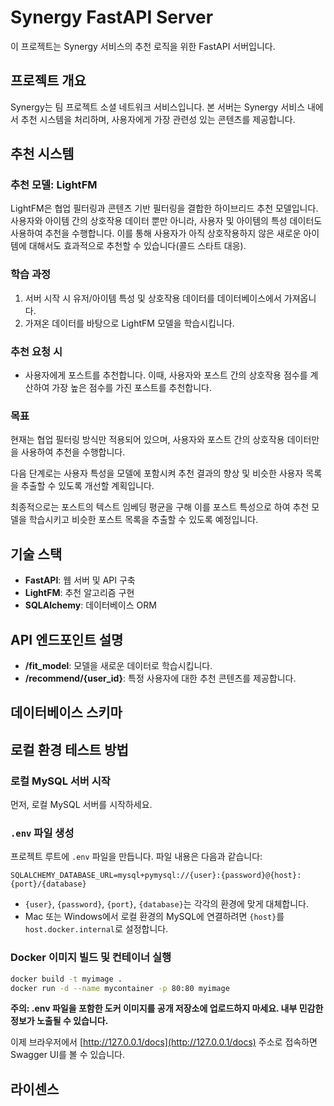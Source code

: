 # Synergy FastAPI Server

이 프로젝트는 Synergy 서비스의 추천 로직을 위한 FastAPI 서버입니다.

## 프로젝트 개요

Synergy는 팀 프로젝트 소셜 네트워크 서비스입니다. 본 서버는 Synergy 서비스 내에서 추천 시스템을 처리하며, 사용자에게 가장 관련성 있는 콘텐츠를 제공합니다.

## 추천 시스템

### 추천 모델: LightFM

LightFM은 협업 필터링과 콘텐츠 기반 필터링을 결합한 하이브리드 추천 모델입니다. 사용자와 아이템 간의 상호작용 데이터 뿐만 아니라, 사용자 및 아이템의 특성 데이터도 사용하여 추천을 수행합니다. 이를 통해 사용자가 아직 상호작용하지 않은 새로운 아이템에 대해서도 효과적으로 추천할 수 있습니다(콜드 스타트 대응).

### 학습 과정

1. 서버 시작 시 유저/아이템 특성 및 상호작용 데이터를 데이터베이스에서 가져옵니다.
2. 가져온 데이터를 바탕으로 LightFM 모델을 학습시킵니다.

### 추천 요청 시

- 사용자에게 포스트를 추천합니다. 이때, 사용자와 포스트 간의 상호작용 점수를 계산하여 가장 높은 점수를 가진 포스트를 추천합니다.

### 목표

현재는 협업 필터링 방식만 적용되어 있으며, 사용자와 포스트 간의 상호작용 데이터만을 사용하여 추천을 수행합니다.

다음 단계로는 사용자 특성을 모델에 포함시켜 추천 결과의 향상 및 비슷한 사용자 목록을 추출할 수 있도록 개선할 계획입니다.

최종적으로는 포스트의 텍스트 임베딩 평균을 구해 이를 포스트 특성으로 하여 추천 모델을 학습시키고 비슷한 포스트 목록을 추출할 수 있도록 예정입니다.

## 기술 스택

- **FastAPI**: 웹 서버 및 API 구축
- **LightFM**: 추천 알고리즘 구현
- **SQLAlchemy**: 데이터베이스 ORM

## API 엔드포인트 설명

- **/fit_model**: 모델을 새로운 데이터로 학습시킵니다.
- **/recommend/{user_id}**: 특정 사용자에 대한 추천 콘텐츠를 제공합니다.

## 데이터베이스 스키마

## 로컬 환경 테스트 방법

### 로컬 MySQL 서버 시작

먼저, 로컬 MySQL 서버를 시작하세요.

### `.env` 파일 생성

프로젝트 루트에 `.env` 파일을 만듭니다. 파일 내용은 다음과 같습니다:

```
SQLALCHEMY_DATABASE_URL=mysql+pymysql://{user}:{password}@{host}:{port}/{database}
```

- `{user}`, `{password}`, `{port}`, `{database}`는 각각의 환경에 맞게 대체합니다.
- Mac 또는 Windows에서 로컬 환경의 MySQL에 연결하려면 `{host}`를 `host.docker.internal`로 설정합니다.

### Docker 이미지 빌드 및 컨테이너 실행

```bash
docker build -t myimage .
docker run -d --name mycontainer -p 80:80 myimage
```

**주의: .env 파일을 포함한 도커 이미지를 공개 저장소에 업로드하지 마세요. 내부 민감한 정보가 노출될 수 있습니다.**

이제 브라우저에서 [http://127.0.0.1/docs](http://127.0.0.1/docs) 주소로 접속하면 Swagger UI를 볼 수 있습니다.

## 라이센스
